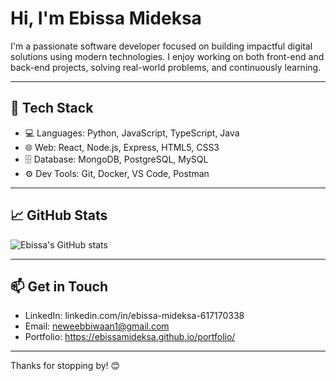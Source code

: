 # Hi, I'm Ebissa Mideksa

I'm a passionate software developer focused on building impactful digital solutions using modern technologies. I enjoy working on both front-end and back-end projects, solving real-world problems, and continuously learning.

---

## 🚀 Tech Stack

- 💻 Languages: Python, JavaScript, TypeScript, Java
- 🌐 Web: React, Node.js, Express, HTML5, CSS3
- 🗄️ Database: MongoDB, PostgreSQL, MySQL
- ⚙️ Dev Tools: Git, Docker, VS Code, Postman

---

## 📈 GitHub Stats

![Ebissa's GitHub stats](https://github-readme-stats.vercel.app/api?username=EbissaMideksa&show_icons=true&theme=radical)

---

## 📫 Get in Touch

- LinkedIn: linkedin.com/in/ebissa-mideksa-617170338
- Email: neweebbiwaan1@gmail.com
- Portfolio:  https://ebissamideksa.github.io/portfolio/

---

Thanks for stopping by! 😊

